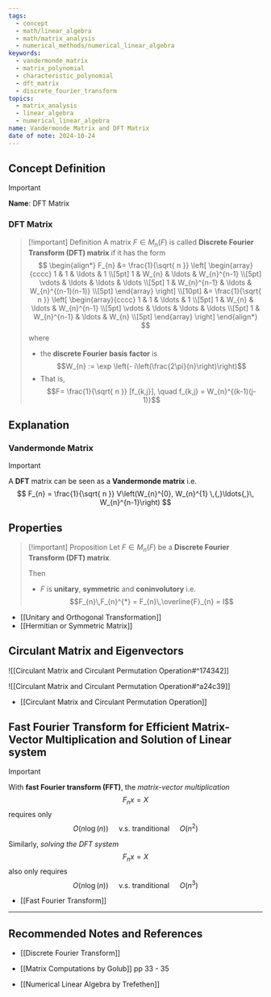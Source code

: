 ```yaml
---
tags:
  - concept
  - math/linear_algebra
  - math/matrix_analysis
  - numerical_methods/numerical_linear_algebra
keywords:
  - vandermonde_matrix
  - matrix_polynomial
  - characteristic_polynomial
  - dft_matrix
  - discrete_fourier_transform
topics:
  - matrix_analysis
  - linear_algebra
  - numerical_linear_algebra
name: Vandermonde Matrix and DFT Matrix
date of note: 2024-10-24
---
```


## Concept Definition

>[!important]
>**Name**: DFT Matrix

### DFT Matrix


>[!important] Definition
>A matrix $F \in M_{n}(F)$ is called **Discrete Fourier Transform (DFT) matrix** if it has the form
>$$
>\begin{align*}
> F_{n} &= \frac{1}{\sqrt{ n }} \left[ \begin{array}{cccc} 1 & 1 & \ldots & 1 \\[5pt] 1 & W_{n} & \ldots & W_{n}^{n-1} \\[5pt] \vdots  & \ldots & \ldots & \ldots \\[5pt] 1 & W_{n}^{n-1} & \ldots & W_{n}^{(n-1)(n-1)} \\[5pt] \end{array} \right] \\[10pt]
> &=  \frac{1}{\sqrt{ n }} \left[ \begin{array}{cccc} 1 & 1 & \ldots & 1 \\[5pt] 1 & W_{n} & \ldots & W_{n}^{n-1} \\[5pt] \vdots  & \ldots & \ldots & \ldots \\[5pt] 1 & W_{n}^{n-1} & \ldots & W_{n} \\[5pt] \end{array} \right]
>\end{align*}
>$$
>where
>- the **discrete Fourier basis factor** is $$W_{n} := \exp \left(- i\left(\frac{2\pi}{n}\right)\right)$$
>- That is, $$F= \frac{1}{\sqrt{ n }} [f_{k,j}], \quad f_{k,j} = W_{n}^{(k-1)(j-1)}$$



## Explanation

### Vandermonde Matrix

>[!important]
>A **DFT** matrix can be seen as a **Vandermonde matrix** i.e.
>$$
>F_{n} = \frac{1}{\sqrt{ n }} V\left(W_{n}^{0}, W_{n}^{1} \,{,}\ldots{,}\, W_{n}^{n-1}\right)
>$$

## Properties

>[!important] Proposition
>Let $F \in M_{n}(F)$ be a **Discrete Fourier Transform (DFT) matrix**.
>
>Then
>- $F$ is **unitary**, **symmetric** and **coninvolutory** i.e. $$F_{n}\,F_{n}^{*} = F_{n}\,\overline{F}_{n} = I$$

- [[Unitary and Orthogonal Transformation]]
- [[Hermitian or Symmetric Matrix]]

## Circulant Matrix and Eigenvectors

![[Circulant Matrix and Circulant Permutation Operation#^174342]]

![[Circulant Matrix and Circulant Permutation Operation#^a24c39]]

- [[Circulant Matrix and Circulant Permutation Operation]]

## Fast Fourier Transform for Efficient Matrix-Vector Multiplication and Solution of Linear system

>[!important]
>With **fast Fourier transform (FFT)**, the *matrix-vector multiplication* $$F_{n}x= X$$ requires only $$O(n\log (n)) \quad \text{ v.s. tranditional }\quad O(n^2)$$
>
>Similarly, *solving the DFT system* $$F_{n}x = X$$ also only requires $$O(n\log (n)) \quad \text{ v.s. tranditional }\quad O(n^3)$$

- [[Fast Fourier Transform]]




-----------
##  Recommended Notes and References


- [[Discrete Fourier Transform]]


- [[Matrix Computations by Golub]] pp 33 - 35
- [[Numerical Linear Algebra by Trefethen]]